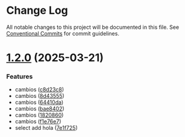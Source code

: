 # Change Log

All notable changes to this project will be documented in this file.
See [Conventional Commits](https://conventionalcommits.org) for commit guidelines.

# [1.2.0](https://github.com/JoanRojasMejia/design-system-demo/compare/@JoanRojasMejia/b2b-ui-select@1.0.6...@JoanRojasMejia/b2b-ui-select@1.2.0) (2025-03-21)


### Features

* cambios ([c8d23c8](https://github.com/JoanRojasMejia/design-system-demo/commit/c8d23c8489999089a7bf78379477cab49e734dad))
* cambios ([8d43555](https://github.com/JoanRojasMejia/design-system-demo/commit/8d4355570cb454289a96009abcb3f97e3468b706))
* cambios ([64410da](https://github.com/JoanRojasMejia/design-system-demo/commit/64410dade48bf9483a1b4a70c46521aefee7e83a))
* cambios ([bae8402](https://github.com/JoanRojasMejia/design-system-demo/commit/bae8402844f02dc3da3f4ef5c21aba8d2ec975fa))
* cambios ([1820860](https://github.com/JoanRojasMejia/design-system-demo/commit/182086066051523a99bc9cb4e635dd7a1fea9811))
* cambios ([f1e76e7](https://github.com/JoanRojasMejia/design-system-demo/commit/f1e76e73a9134da113a6933e57675fd163d8226c))
* select add hola ([7e1f725](https://github.com/JoanRojasMejia/design-system-demo/commit/7e1f7259cb5dc168c27b422892d706ea7918b4a7))
